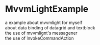 # MvvmLightExample
a example about mvvmlight for myself  
about data binding of datagrid and textblock  
the use of mvvmlignt's messagener  
the use of InvokeCommandAction   
